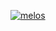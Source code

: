 [![melos](https://img.shields.io/badge/maintained%20with-melos-f700ff.svg?style=flat-square)](https://github.com/invertase/melos)
